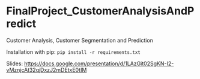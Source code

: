 # FinalProject_CustomerAnalysisAndPredict
 Customer Analysis, Customer Segmentation and Prediction

Installation with pip:
```pip install -r requirements.txt```

Slides: https://docs.google.com/presentation/d/1LAzGit02SgKN-I2-vMznjcAt32qjDxzJ2mDEtxE0tIM
